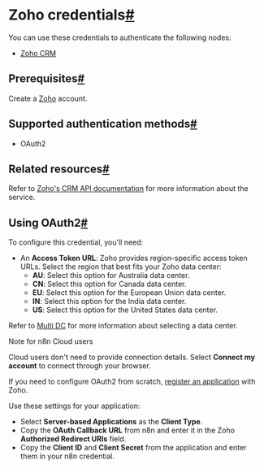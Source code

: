 [](https://github.com/n8n-io/n8n-docs/edit/main/docs/integrations/builtin/credentials/zoho.md "Edit this page")

# Zoho credentials[#](#zoho-credentials "Permanent link")

You can use these credentials to authenticate the following nodes:

*   [Zoho CRM](../../app-nodes/n8n-nodes-base.zohocrm/)

## Prerequisites[#](#prerequisites "Permanent link")

Create a [Zoho](https://www.zoho.com/) account.

## Supported authentication methods[#](#supported-authentication-methods "Permanent link")

*   OAuth2

## Related resources[#](#related-resources "Permanent link")

Refer to [Zoho's CRM API documentation](https://www.zoho.com/crm/developer/docs/api/v3/) for more information about the service.

## Using OAuth2[#](#using-oauth2 "Permanent link")

To configure this credential, you'll need:

*   An **Access Token URL**: Zoho provides region-specific access token URLs. Select the region that best fits your Zoho data center:
    *   **AU**: Select this option for Australia data center.
    *   **CN**: Select this option for Canada data center.
    *   **EU**: Select this option for the European Union data center.
    *   **IN**: Select this option for the India data center.
    *   **US**: Select this option for the United States data center.

Refer to [Multi DC](https://www.zoho.com/crm/developer/docs/api/v3/multi-dc.html) for more information about selecting a data center.

Note for n8n Cloud users

Cloud users don't need to provide connection details. Select **Connect my account** to connect through your browser.

If you need to configure OAuth2 from scratch, [register an application](https://www.zoho.com/accounts/protocol/oauth-setup.html) with Zoho.

Use these settings for your application:

*   Select **Server-based Applications** as the **Client Type**.
*   Copy the **OAuth Callback URL** from n8n and enter it in the Zoho **Authorized Redirect URIs** field.
*   Copy the **Client ID** and **Client Secret** from the application and enter them in your n8n credential.